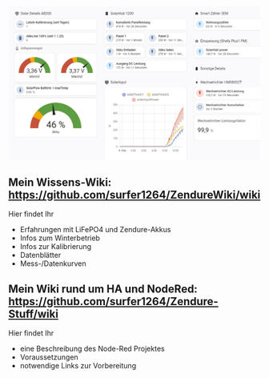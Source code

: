 
![Flow](/Bild1_HA.jpeg)

## Mein Wissens-Wiki: https://github.com/surfer1264/ZendureWiki/wiki
Hier findet Ihr 
* Erfahrungen mit LiFePO4 und Zendure-Akkus
* Infos zum Winterbetrieb
* Infos zur Kalibrierung
* Datenblätter
* Mess-/Datenkurven


## Mein Wiki rund um HA und NodeRed: https://github.com/surfer1264/Zendure-Stuff/wiki
Hier findet Ihr
* eine Beschreibung des Node-Red Projektes
* Voraussetzungen
* notwendige Links zur Vorbereitung
